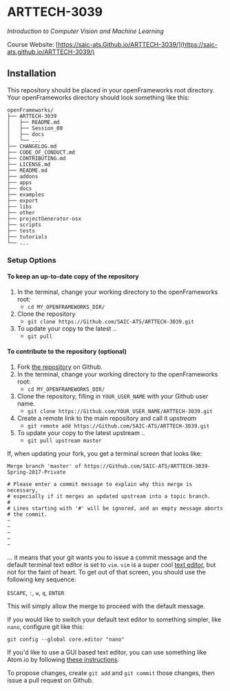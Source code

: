 ARTTECH-3039
============

_Introduction to Computer Vision and Machine Learning_

Course Website: [https://saic-ats.Github.io/ARTTECH-3039/](https://saic-ats.github.io/ARTTECH-3039/)

Installation
------------

This repository should be placed in your openFrameworks root directory. Your openFrameworks directory should look something like this:

```
openFrameworks/
├── ARTTECH-3039
│   ├── README.md
│   ├── Session_00
│   ├── docs
│   └── ...
├── CHANGELOG.md
├── CODE_OF_CONDUCT.md
├── CONTRIBUTING.md
├── LICENSE.md
├── README.md
├── addons
├── apps
├── docs
├── examples
├── export
├── libs
├── other
├── projectGenerator-osx
├── scripts
├── tests
├── tutorials
└── ...
```

### Setup Options

#### To keep an up-to-date copy of the repository

1.  In the terminal, change your working directory to the openFrameworks root:
    -   `cd MY_OPENFRAMEWORKS_DIR/`
2.  Clone the repository
    -   `git clone https://Github.com/SAIC-ATS/ARTTECH-3039.git`
3.  To update your copy to the latest ..
    -   `git pull`

#### To contribute to the repository (optional)

1.  Fork [the repository](https://Github.com/SAIC-ATS/ARTTECH-3039) on Github.
2.  In the terminal, change your working directory to the openFrameworks root:
    -   `cd MY_OPENFRAMEWORKS_DIR/`
3.  Clone the repository, filling in `YOUR_USER_NAME` with your Github user name.
    -   `git clone https://Github.com/YOUR_USER_NAME/ARTTECH-3039.git`
4.  Create a remote link to the main repository and call it _upstream_
    -   `git remote add https://Github.com/SAIC-ATS/ARTTECH-3039.git`
5.  To update your copy to the latest upstream ..
    -   `git pull upstream master`

If, when updating your fork, you get a terminal screen that looks like:

```
Merge branch 'master' of https://Github.com/SAIC-ATS/ARTTECH-3039-Spring-2017-Private

# Please enter a commit message to explain why this merge is necessary,
# especially if it merges an updated upstream into a topic branch.
#
# Lines starting with '#' will be ignored, and an empty message aborts
# the commit.
~             
~
~
~
~
```

... it means that your git wants you to issue a commit message and the default terminal text editor is set to `vim`. `vim` is a super cool [text editor](http://www.openvim.com/), but not for the faint of heart. To get out of that screen, you should use the following key sequence:

`ESCAPE`, `:`, `w`, `q`, `ENTER`

This will simply allow the merge to proceed with the default message.

If you would like to switch your default text editor to something simpler, like `nano`, configure git like this:

```
git config --global core.editor "nano"
```

If you'd like to use a GUI based text editor, you can use something like Atom.io by following [these instructions](http://stackoverflow.com/a/31389989/1518329).

To propose changes, create `git add` and `git commit` those changes, then issue a pull request on Github.
